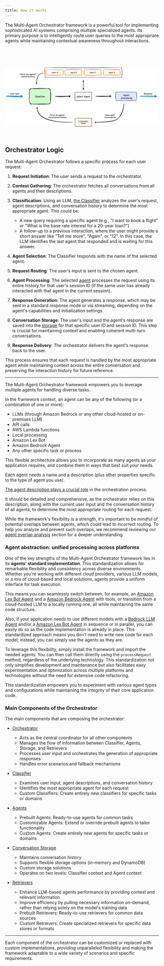 ```yaml
---
title: How it works
---
```


The Multi-Agent Orchestrator framework is a powerful tool for implementing sophisticated AI systems comprising multiple specialized agents. Its primary purpose is to intelligently route user queries to the most appropriate agents while maintaining contextual awareness throughout interactions.

<br>

<br>
<br>
<p align="center">
  <img src="/img/flow.jpg">
</p>
<br>

## Orchestrator Logic

The Multi-Agent Orchestrator follows a specific process for each user request:

1. **Request Initiation**: The user sends a request to the orchestrator.

2. **Context Gathering**: The orchestrator fetches all conversations from all agents and their descriptions.

3. **Classification**: Using an LLM, [the Classifier](/multi-agent-orchestrator/classifiers/overview) analyzes the user's request, agent descriptions, and conversation history to determine the most appropriate agent. This could be:
   - A new query requiring a specific agent (e.g., "I want to book a flight" or "What is the base rate interest for a 20-year loan?")
   - A follow-up to a previous interaction, where the user might provide a short answer like "Tell me more", "Again", or "12". In this case, the LLM identifies the last agent that responded and is waiting for this answer.

4. **Agent Selection**: The Classifier responds with the name of the selected agent.

5. **Request Routing**: The user's input is sent to the chosen agent.

6. **Agent Processing**: The selected [agent](/multi-agent-orchestrator/agents/overview) processes the request using its entire history for that user's session ID (if the same user has already interacted with that agent in the current session).

7. **Response Generation**: The agent generates a response, which may be sent in a standard response mode or via streaming, depending on the agent's capabilities and initialization settings.

8. **Conversation Storage**: The user's input and the agent's response are saved into the [storage](/multi-agent-orchestrator/storage/overview) for that specific user ID and session ID. This step is crucial for maintaining context and enabling coherent multi-turn conversations.

9. **Response Delivery**: The orchestrator delivers the agent's response back to the user.

This process ensures that each request is handled by the most appropriate agent while maintaining context across the entire conversation and preserving the interaction history for future reference.



---


The Multi-Agent Orchestrator framework empowers you to leverage multiple agents for handling diverse tasks. 

In the framework context, an agent can be any of the following (or a combination of one or more):

- LLMs (through Amazon Bedrock or any other cloud-hosted or on-premises LLM)
- API calls
- AWS Lambda functions
- Local processing
- Amazon Lex Bot
- Amazon Bedrock Agent
- Any other specific task or process

This flexible architecture allows you to incorporate as many agents as your application requires, and combine them in ways that best suit your needs.

Each agent needs a name and a description (plus other properties specific to the type of agent you use). 

<u>The agent description plays a crucial role</u> in the orchestration process. 

It should be detailed and comprehensive, as the orchestrator relies on this description, along with the current user input and the conversation history of all agents, to determine the most appropriate routing for each request.

While the framework's flexibility is a strength, it's important to be mindful of potential overlaps between agents, which could lead to incorrect routing. To help you analyze and prevent such overlaps, we recommend reviewing our [agent overlap analysis](/multi-agent-orchestrator/advanced-features/agent-overlap) section for a deeper understanding.

### Agent abstraction: unified processing across platforms

One of the key strengths of the Multi-Agent Orchestrator framework lies in its **agents' standard implementation**.  This standardization allows for remarkable flexibility and consistency across diverse environments. Whether you're working with different cloud providers, various LLM models, or a mix of cloud-based and local solutions, agents provide a uniform interface for task execution. 

This means you can seamlessly switch between, for example, an [Amazon Lex Bot Agent](/multi-agent-orchestrator/agents/built-in/lex-bot-agent) and a [Amazon Bedrock Agent](/multi-agent-orchestrator/agents/built-in/amazon-bedrock-agent) with tools, or transition from a cloud-hosted LLM to a locally running one, all while maintaining the same code structure. 

Also, if your application needs to use different models with a [Bedrock LLM Agent](/multi-agent-orchestrator/agents/built-in/bedrock-llm-agent) and/or a [Amazon Lex Bot Agent](/multi-agent-orchestrator/agents/built-in/lex-bot-agent) in sequence or in parallel, you can easily do so as the code implementation is already in place. This standardized approach means you don't need to write new code for each model; instead, you can simply use the agents as they are. 

To leverage this flexibility, simply install the framework and import the needed agents. You can then call them directly using the `processRequest` method, regardless of the underlying technology. This standardization not only simplifies development and maintenance but also facilitates easy experimentation and optimization across multiple platforms and technologies without the need for extensive code refactoring.

This standardization empowers you to experiment with various agent types and configurations while maintaining the integrity of their core application code. 

### Main Components of the Orchestrator

The main components that are composing the orchestrator:
- [Orchestrator](/multi-agent-orchestrator/orchestrator/overview)
   - Acts as the central coordinator for all other components
   - Manages the flow of information between Classifier, Agents, Storage, and Retrievers
   - Processes user input and orchestrates the generation of appropriate responses
   - Handles error scenarios and fallback mechanisms

- [Classifier](/multi-agent-orchestrator/classifiers/overview)
   - Examines user input, agent descriptions, and conversation history
   - Identifies the most appropriate agent for each request
   - Custom Classifiers: Create entirely new classifiers for specific tasks or domains


- [Agents](/multi-agent-orchestrator/agents/overview)
   - Prebuilt Agents: Ready-to-use agents for common tasks
   - Customizable Agents: Extend or override prebuilt agents to tailor functionality
   - Custom Agents: Create entirely new agents for specific tasks or domains

- [Conversation Storage](/multi-agent-orchestrator/storage/overview)
   - Maintains conversation history
   - Supports flexible storage options (in-memory and DynamoDB)
   - Custom storage solutions
   - Operates on two levels: Classifier context and Agent context

- [Retrievers](/multi-agent-orchestrator/retrievers/overview)
   - Enhance LLM-based agents performance by providing context and relevant information
   - Improve efficiency by pulling necessary information on-demand, rather than relying solely on the model's training data
   - Prebuilt Retrievers: Ready-to-use retrievers for common data sources
   - Custom Retrievers: Create specialized retrievers for specific data stores or formats

---

Each component of the orchestrator can be customized or replaced with custom implementations, providing unparalleled flexibility and making the framework adaptable to a wide variety of scenarios and specific requirements.
